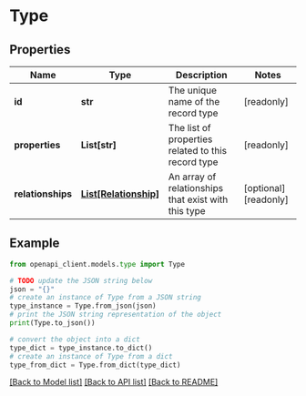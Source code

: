 # Type


## Properties

Name | Type | Description | Notes
------------ | ------------- | ------------- | -------------
**id** | **str** | The unique name of the record type | [readonly] 
**properties** | **List[str]** | The list of properties related to this record type | [readonly] 
**relationships** | [**List[Relationship]**](Relationship.md) | An array of relationships that exist with this type | [optional] [readonly] 

## Example

```python
from openapi_client.models.type import Type

# TODO update the JSON string below
json = "{}"
# create an instance of Type from a JSON string
type_instance = Type.from_json(json)
# print the JSON string representation of the object
print(Type.to_json())

# convert the object into a dict
type_dict = type_instance.to_dict()
# create an instance of Type from a dict
type_from_dict = Type.from_dict(type_dict)
```
[[Back to Model list]](../README.md#documentation-for-models) [[Back to API list]](../README.md#documentation-for-api-endpoints) [[Back to README]](../README.md)


